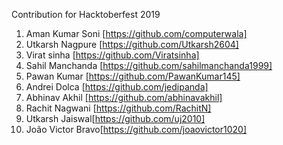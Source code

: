 Contribution for Hacktoberfest 2019

1. Aman Kumar Soni [https://github.com/computerwala]
2. Utkarsh Nagpure [https://github.com/Utkarsh2604]
3. Virat sinha [https://github.com/Viratsinha]
4. Sahil Manchanda [https://github.com/sahilmanchanda1999]
5. Pawan Kumar [https://github.com/PawanKumar145]
6. Andrei Dolca [https://github.com/jedipanda]
7. Abhinav Akhil [https://github.com/abhinavakhil]
8. Rachit Nagwani [https://github.com/RachitN]
9. Utkarsh Jaiswal[https://github.com/uj2010]
10. João Victor Bravo[https://github.com/joaovictor1020]

